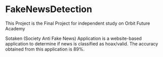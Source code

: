 # FakeNewsDetection
This Project is the Final Project for independent study on Orbit Future Academy

Sotaken (Society Anti Fake News) Application is a website-based application to determine if news is classified as hoax/valid. The accuracy obtained from this application is 89%.
